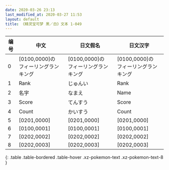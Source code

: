 ```yaml
---
date: 2020-03-26 23:13
last_modified_at: 2020-03-27 11:53
layout: default
title: 《精灵宝可梦 黑／白》文本 1-049
---
```

| 编号 | 中文 | 日文假名 | 日文汉字 |
| ---- | ---- | ---- | --- |
| 0 | [0100,0000]の　フィーリングランキング | [0100,0000]の　フィーリングランキング | [0100,0000]の　フィーリングランキング |
| 1 | Rank | じゅんい | Rank |
| 2 | 名字 | なまえ | Name |
| 3 | Score | てんすう | Score |
| 4 | Count | かいすう | Count |
| 5 | [0201,0000] | [0201,0000] | [0201,0000] |
| 6 | [0100,0001] | [0100,0001] | [0100,0001] |
| 7 | [0202,0002] | [0202,0002] | [0202,0002] |
| 8 | [0202,0003] | [0202,0003] | [0202,0003] |
{: .table .table-bordered .table-hover .xz-pokemon-text .xz-pokemon-text-8 }